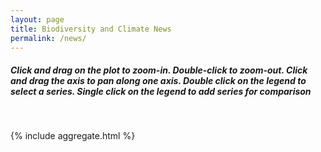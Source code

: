 ```yaml
---
layout: page
title: Biodiversity and Climate News
permalink: /news/
---
```


<h5>
Click and drag on the plot to zoom-in. Double-click to zoom-out. Click and drag the axis to pan along one axis. Double click on the legend to select a series. Single click on the legend to add series for comparison
</h5>
 
 <br>
  
 {% include aggregate.html %}


